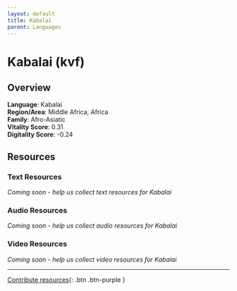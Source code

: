 ```yaml
---
layout: default
title: Kabalai
parent: Languages
---
```


# Kabalai (kvf)

## Overview

**Language**: Kabalai  
**Region/Area**: Middle Africa, Africa  
**Family**: Afro-Asiatic  
**Vitality Score**: 0.31  
**Digitality Score**: -0.24  

## Resources

### Text Resources
*Coming soon - help us collect text resources for Kabalai*

### Audio Resources
*Coming soon - help us collect audio resources for Kabalai*

### Video Resources
*Coming soon - help us collect video resources for Kabalai*

---

[Contribute resources](https://fairtrain.github.io/){: .btn .btn-purple }
